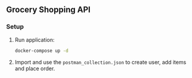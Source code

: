## Grocery Shopping API

### Setup

1. Run application:
    ```bash
    docker-compose up -d
    ```
2. Import and use the `postman_collection.json` to create user, add items and place order.
